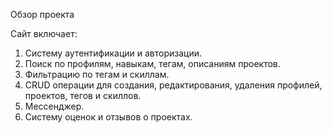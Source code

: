 Обзор проекта

Сайт включает:

1. Систему аутентификации и авторизации.
2. Поиск по профилям, навыкам, тегам, описаниям проектов.
3. Фильтрацию по тегам и скиллам.
4. CRUD операции для создания, редактирования, удаления профилей, проектов, тегов и скиллов.
5. Мессенджер.
6. Систему оценок и отзывов о проектах.
